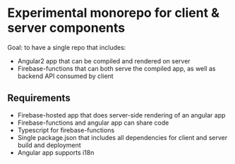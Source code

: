 # Experimental monorepo for client & server components

Goal: to have a single repo that includes:

* Angular2 app that can be compiled and rendered on server
* Firebase-functions that can both serve the compiled app, as well as backend API consumed by client

## Requirements

* Firebase-hosted app that does server-side rendering of an angular app
* Firebase-functions and angular app can share code
* Typescript for firebase-functions
* Single package.json that includes all dependencies for client and server build and deployment
* Angular app supports i18n

